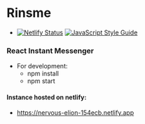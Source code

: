 # Rinsme

  - [![Netlify Status](https://api.netlify.com/api/v1/badges/a8bab4e7-f944-4c91-acdf-5ddf2ccd1022/deploy-status)](https://app.netlify.com/sites/nervous-elion-154ecb/deploys) [![JavaScript Style Guide](https://img.shields.io/badge/code_style-standard-brightgreen.svg)](https://standardjs.com)


### React Instant Messenger

- For development:
  -  npm install
  -  npm start

#### Instance hosted on netlify:
  - https://nervous-elion-154ecb.netlify.app

